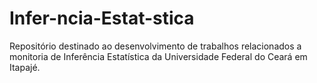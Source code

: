 # Infer-ncia-Estat-stica
Repositório destinado ao desenvolvimento de trabalhos relacionados a monitoria de Inferência Estatística da Universidade Federal do Ceará em Itapajé.
